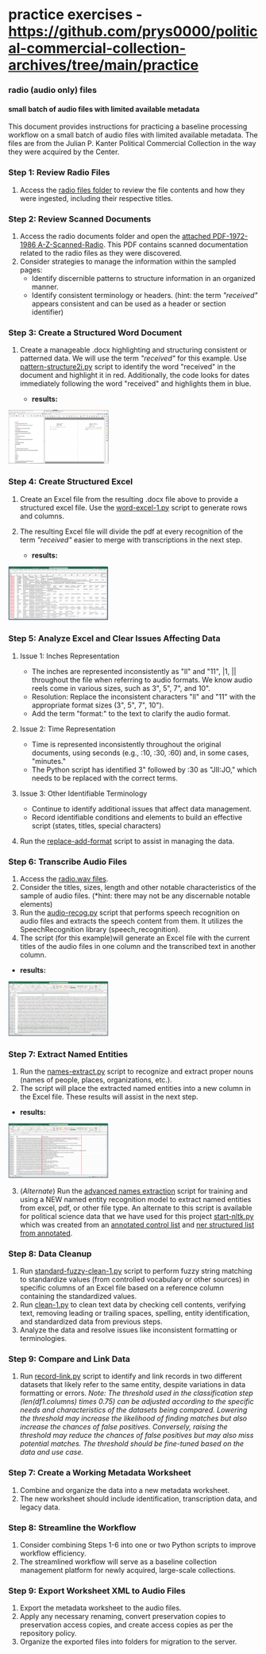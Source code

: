 # practice exercises - https://github.com/prys0000/political-commercial-collection-archives/tree/main/practice

### radio (audio only) files

#### small batch of audio files with limited available metadata

This document provides instructions for practicing a baseline processing workflow on a small batch of audio files with limited available metadata. The files are from the Julian P. Kanter Political Commercial Collection in the way they were acquired by the Center.

### Step 1: Review Radio Files

1. Access the [radio files folder](https://github.com/prys0000/political-commercial-collection-archives/tree/main/practice/radio%20documents) to review the file contents and how they were ingested, including their respective titles.

### Step 2: Review Scanned Documents

1. Access the radio documents folder and open the [attached PDF-1972-1986 A-Z-Scanned-Radio](https://github.com/prys0000/political-commercial-collection-archives/blob/main/practice/radio%20documents/1972-1986%20A-Z-Scanned-Radio.pdf). This PDF contains scanned documentation related to the radio files as they were discovered.
2. Consider strategies to manage the information within the sampled pages:
	- Identify discernible patterns to structure information in an organized manner.
	- Identify consistent terminology or headers. (hint: the term *"received"* appears consistent and can be used as a header or section identifier)
	
### Step 3: Create a Structured Word Document 
1. Create a manageable .docx highlighting and structuring consistent or patterned data. We will use the term *"received"* for this example. Use [pattern-structure2i.py](https://github.com/prys0000/political-commercial-collection-archives/blob/main/practice/radio%20documents/pattern-structure2i.py) script to identify the word "received" in the document and highlight it in red. Additionally, the code looks for dates immediately following the word "received" and highlights them in blue.

	* **results:**


<img src="https://github.com/prys0000/political-commercial-collection-archives/blob/main/practice/radio%20documents/picture%20-%20pattern-format-example.png" width=40% height=40%>
	
### Step 4: Create Structured Excel

1. Create an Excel file from the resulting .docx file above to provide a structured excel file. Use the [word-excel-1.py](https://github.com/prys0000/political-commercial-collection-archives/blob/main/practice/radio%20documents/word-excel-1.py) script to generate rows and columns.
2. The resulting Excel file will divide the pdf at every recognition of the term *"received"* easier to merge with transcriptions in the next step.

	* **results:**
	
	
<img src="https://github.com/prys0000/political-commercial-collection-archives/blob/main/practice/radio%20documents/results-word-excel-1.png" width=40% height=40%>


### Step 5: Analyze Excel and Clear Issues Affecting Data 

1. Issue 1: Inches Representation

	- The inches are represented inconsistently as "ll" and "11", |1, || throughout the file when referring to audio formats. We know audio reels come in various sizes, such as 3", 5", 7", and 10".
	- Resolution: Replace the inconsistent characters "ll" and "11" with the appropriate format sizes (3", 5", 7", 10"). 
	- Add the term "format:" to the text to clarify the audio format.

2. Issue 2: Time Representation

	- Time is represented inconsistently throughout the original documents, using seconds (e.g., :10, :30, :60) and, in some cases, "minutes."
	- The Python script has identified 3" followed by :30 as "JII:JO," which needs to be replaced with the correct terms.

3. Issue 3: Other Identifiable Terminology 

	- Continue to identify additional issues that affect data management. 
	- Record identifiable conditions and elements to build an effective script (states, titles, special characters)

4. Run the [replace-add-format](https://github.com/prys0000/political-commercial-collection-archives/blob/main/practice/replace-add-format.py) script to assist in managing the data. 	


### Step 6: Transcribe Audio Files

1. Access the [radio.wav files](https://github.com/prys0000/political-commercial-collection-archives/blob/main/practice/radio%20documents/README_radio%20files.md).
2. Consider the titles, sizes, length and other notable characteristics of the sample of audio files. (*hint: there may not be any discernable notable elements) 
2. Run the [audio-recog.py](https://github.com/prys0000/political-commercial-collection-archives/blob/main/practice/radio%20documents/audio-recog.py) script that performs speech recognition on audio files and extracts the speech content from them. It utilizes the SpeechRecognition library (speech_recognition).
2. The script (for this example)will generate an Excel file with the current titles of the audio files in one column and the transcribed text in another column.

* **results:**

<img src="https://github.com/prys0000/political-commercial-collection-archives/blob/main/practice/radio%20documents/results-audio-recognition.png" width=40% heigh=40%>


### Step 7: Extract Named Entities

1. Run the [names-extract.py](https://github.com/prys0000/political-commercial-collection-archives/blob/main/practice/radio%20documents/names-extraction.py) script to recognize and extract proper nouns (names of people, places, organizations, etc.).
2. The script will place the extracted named entities into a new column in the Excel file. These results will assist in the next step. 

* **results:**

<img src="https://github.com/prys0000/political-commercial-collection-archives/blob/main/practice/radio%20documents/results-names-extraction.png" width=40% height=40%>

3. (*Alternate*) Run the [advanced names extraction](https://github.com/prys0000/political-commercial-collection-archives/blob/main/practice/radio%20documents/1-start-nltk.py) script for training and using a NEW named entity recognition model to extract named entities from excel, pdf, or other file type.  An alternate to this script is available for political science data that we have used for this project [start-nltk.py](https://github.com/prys0000/political-commercial-collection-archives/blob/main/practice/radio%20documents/start-nltk.py) which was created from an [annotated control list](https://github.com/prys0000/political-commercial-collection-archives/blob/main/practice/radio%20documents/ner_training_politicalscience.csv) and [ner structured list from annotated](https://github.com/prys0000/political-commercial-collection-archives/blob/main/practice/radio%20documents/ner_results.csv). 


### Step 8: Data Cleanup

1. Run [standard-fuzzy-clean-1.py](https://github.com/prys0000/political-commercial-collection-archives/blob/main/practice/radio%20documents/standard-fuzzy-clean-1.py) script to perform fuzzy string matching to standardize values (from controlled vocabulary or other sources) in specific columns of an Excel file based on a reference column containing the standardized values.
2. Run [clean-1.py](https://github.com/prys0000/political-commercial-collection-archives/blob/main/practice/radio%20documents/clean-1.py) to clean text data by checking cell contents, verifying text, removing leading or trailing spaces, spelling, entity identification, and standardized data from previous steps. 
3. Analyze the data and resolve issues like inconsistent formatting or terminologies.


### Step 9: Compare and Link Data

1. Run [record-link.py](https://github.com/prys0000/political-commercial-collection-archives/blob/main/practice/radio%20documents/record-link.py) script to  identify and link records in two different datasets that likely refer to the same entity, despite variations in data formatting or errors. *Note: The threshold used in the classification step (len(df1.columns) times 0.75) can be adjusted according to the specific needs and characteristics of the datasets being compared. Lowering the threshold may increase the likelihood of finding matches but also increase the chances of false positives. Conversely, raising the threshold may reduce the chances of false positives but may also miss potential matches. The threshold should be fine-tuned based on the data and use case.*


### Step 7: Create a Working Metadata Worksheet

1. Combine and organize the data into a new metadata worksheet.
2. The new worksheet should include identification, transcription data, and legacy data.

### Step 8: Streamline the Workflow

1. Consider combining Steps 1-6 into one or two Python scripts to improve workflow efficiency.
2. The streamlined workflow will serve as a baseline collection management platform for newly acquired, large-scale collections.

### Step 9: Export Worksheet XML to Audio Files

1. Export the metadata worksheet to the audio files.
2. Apply any necessary renaming, convert preservation copies to preservation access copies, and create access copies as per the repository policy.
3. Organize the exported files into folders for migration to the server.
